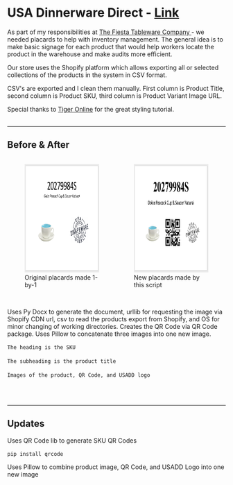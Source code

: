 # USA Dinnerware Direct - <a href="https://www.usadinnerwaredirect.com">Link</a>

As part of my responsibilities at <a href="https://www.fiestatableware.com">The Fiesta Tableware Company </a> - we needed placards to help with inventory management.  The general idea is to make basic signage for each product that would help workers locate the product in the warehouse and make audits more efficient.  

Our store uses the Shopify platform which allows exporting all or selected collections of the products in the system in CSV format. 

CSV's are exported and I clean them manually.  First column is Product Title, second column is Product SKU, third column is Product Variant Image URL. 

Special thanks to <a href="https://www.youtube.com/channel/UC_Z_onPNC4wDBTGWp0SDBUw" target="_blank">Tiger Online</a> for the great styling tutorial.
<br><br>
<hr>

## Before & After
<div style="display: flex; flex-direction: row; justify-content: space-around">
<figure>
    <img src="Original-Placard.png" height="250">
    <figcaption>Original placards made 1-by-1</figcaption>
</figure>
<figure>
    <img src="Script-Placard.png" height="250">
    <figcaption>New placards made by this script</figcaption>
</figure>
</div>
<br>

Uses Py Docx to generate the document, urllib for requesting the image via Shopify CDN url, csv to read the products export from Shopify, and OS for minor changing of working directories. Creates the QR Code via QR Code package. Uses Pillow to concatenate three images into one new image.  

    The heading is the SKU

    The subheading is the product title 

    Images of the product, QR Code, and USADD logo 

<br><br>
<hr>

## Updates

Uses QR Code lib to generate SKU QR Codes

    pip install qrcode

Uses Pillow to combine product image, QR Code, and USADD Logo into one new image